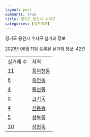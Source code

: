 ```yaml
---
layout: post
comments: true
title: 경기도 용인시 수지구
categories: [실거래가]
---
```


경기도 용인시 수지구 실거래 정보

2021년 06월 11일 등록된 실거래 정보: 42건


<table>
  <tr>
    <td>실거래 수</td>
    <td>지역</td>
  </tr>

  
  <tr>
    <td><a href="4146510100.html">11</a></td>
    <td><a href="4146510100.html">풍덕천동</a></td>
  </tr>
    

  <tr>
    <td><a href="4146510200.html">8</a></td>
    <td><a href="4146510200.html">죽전동</a></td>
  </tr>
    

  <tr>
    <td><a href="4146510300.html">4</a></td>
    <td><a href="4146510300.html">동천동</a></td>
  </tr>
    

  <tr>
    <td><a href="4146510400.html">0</a></td>
    <td><a href="4146510400.html">고기동</a></td>
  </tr>
    

  <tr>
    <td><a href="4146510500.html">4</a></td>
    <td><a href="4146510500.html">신봉동</a></td>
  </tr>
    

  <tr>
    <td><a href="4146510600.html">5</a></td>
    <td><a href="4146510600.html">성복동</a></td>
  </tr>
    

  <tr>
    <td><a href="4146510700.html">10</a></td>
    <td><a href="4146510700.html">상현동</a></td>
  </tr>
    


</table>
    